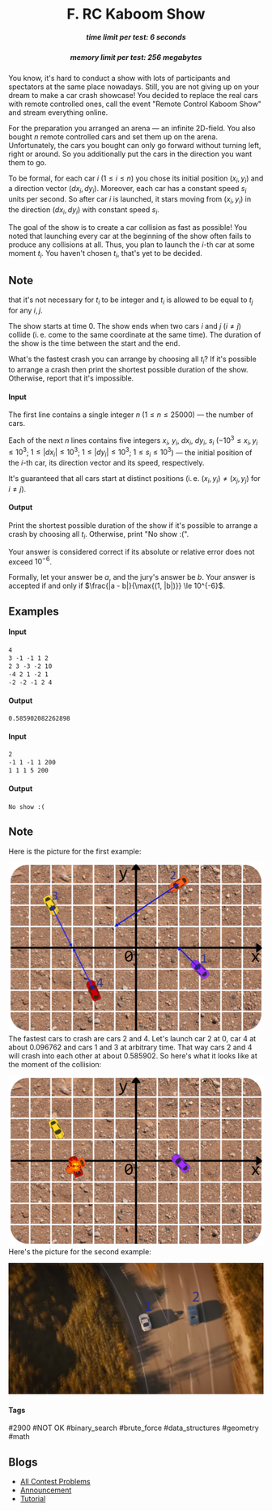 <h1 style='text-align: center;'> F. RC Kaboom Show</h1>

<h5 style='text-align: center;'>time limit per test: 6 seconds</h5>
<h5 style='text-align: center;'>memory limit per test: 256 megabytes</h5>

You know, it's hard to conduct a show with lots of participants and spectators at the same place nowadays. Still, you are not giving up on your dream to make a car crash showcase! You decided to replace the real cars with remote controlled ones, call the event "Remote Control Kaboom Show" and stream everything online.

For the preparation you arranged an arena — an infinite 2D-field. You also bought $n$ remote controlled cars and set them up on the arena. Unfortunately, the cars you bought can only go forward without turning left, right or around. So you additionally put the cars in the direction you want them to go.

To be formal, for each car $i$ ($1 \le i \le n$) you chose its initial position ($x_i, y_i$) and a direction vector ($dx_i, dy_i$). Moreover, each car has a constant speed $s_i$ units per second. So after car $i$ is launched, it stars moving from ($x_i, y_i$) in the direction ($dx_i, dy_i$) with constant speed $s_i$.

The goal of the show is to create a car collision as fast as possible! You noted that launching every car at the beginning of the show often fails to produce any collisions at all. Thus, you plan to launch the $i$-th car at some moment $t_i$. You haven't chosen $t_i$, that's yet to be decided. 
## Note

 that it's not necessary for $t_i$ to be integer and $t_i$ is allowed to be equal to $t_j$ for any $i, j$.

The show starts at time $0$. The show ends when two cars $i$ and $j$ ($i \ne j$) collide (i. e. come to the same coordinate at the same time). The duration of the show is the time between the start and the end.

What's the fastest crash you can arrange by choosing all $t_i$? If it's possible to arrange a crash then print the shortest possible duration of the show. Otherwise, report that it's impossible.

#### Input

The first line contains a single integer $n$ ($1 \le n \le 25000$) — the number of cars.

Each of the next $n$ lines contains five integers $x_i$, $y_i$, $dx_i$, $dy_i$, $s_i$ ($-10^3 \le x_i, y_i \le 10^3$; $1 \le |dx_i| \le 10^3$; $1 \le |dy_i| \le 10^3$; $1 \le s_i \le 10^3$) — the initial position of the $i$-th car, its direction vector and its speed, respectively.

It's guaranteed that all cars start at distinct positions (i. e. $(x_i, y_i) \neq (x_j, y_j)$ for $i \neq j$).

#### Output

Print the shortest possible duration of the show if it's possible to arrange a crash by choosing all $t_i$. Otherwise, print "No show :(".

Your answer is considered correct if its absolute or relative error does not exceed $10^{-6}$.

Formally, let your answer be $a$, and the jury's answer be $b$. Your answer is accepted if and only if $\frac{|a - b|}{\max{(1, |b|)}} \le 10^{-6}$.

## Examples

#### Input


```text
4
3 -1 -1 1 2
2 3 -3 -2 10
-4 2 1 -2 1
-2 -2 -1 2 4
```
#### Output


```text
0.585902082262898
```
#### Input


```text
2
-1 1 -1 1 200
1 1 1 5 200
```
#### Output


```text
No show :(
```
## Note

Here is the picture for the first example: 

 ![](images/16d5fda96c67dc81d6c6dc1fd5bf565df8b977d7.png) The fastest cars to crash are cars $2$ and $4$. Let's launch car $2$ at $0$, car $4$ at about $0.096762$ and cars $1$ and $3$ at arbitrary time. That way cars $2$ and $4$ will crash into each other at about $0.585902$. So here's what it looks like at the moment of the collision:

 ![](images/9f49bf567d0bcdd60779341a6bf1da70d18c03cb.png) Here's the picture for the second example:

 ![](images/f0eac2dc847f0751a4ef51982a70780b0311fdc7.png) 

#### Tags 

#2900 #NOT OK #binary_search #brute_force #data_structures #geometry #math 

## Blogs
- [All Contest Problems](../Educational_Codeforces_Round_88_(Rated_for_Div._2).md)
- [Announcement](../blogs/Announcement.md)
- [Tutorial](../blogs/Tutorial.md)

